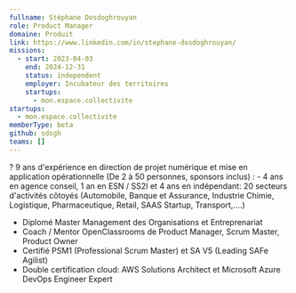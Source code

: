 ```yaml
---
fullname: Stéphane Dosdoghrouyan
role: Product Manager
domaine: Produit
link: https://www.linkedin.com/in/stephane-dosdoghrouyan/
missions:
  - start: 2023-04-03
    end: 2024-12-31
    status: independent
    employer: Incubateur des territoires
    startups:
      - mon.espace.collectivite
startups:
  - mon.espace.collectivite
memberType: beta
github: sdsgh
teams: []
---
```

? 9 ans d'expérience en direction de projet numérique et mise en application opérationnelle
  (De 2 à 50 personnes, sponsors inclus)
: - 4 ans en agence conseil, 1 an en ESN / SS2I et 4 ans en indépendant: 20 secteurs
      d'activités côtoyés (Automobile, Banque et Assurance, Industrie Chimie, Logistique,
      Pharmaceutique, Retail, SAAS Startup, Transport,....)
  - Diplomé Master Management des Organisations et Entreprenariat
  - Coach / Mentor OpenClassrooms de Product Manager, Scrum Master, Product Owner
  - Certifié PSM1 (Professional Scrum Master) et SA V5 (Leading SAFe Agilist)
  - Double certification cloud: AWS Solutions Architect et Microsoft Azure DevOps
      Engineer Expert
